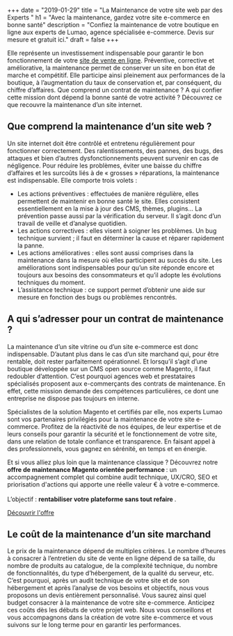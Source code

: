 +++
date = "2019-01-29"
title = "La Maintenance de votre site web par des Experts "
h1 = "Avec la maintenance, gardez votre site e-commerce en bonne santé"
description = "Confiez la maintenance de votre boutique en ligne aux experts de Lumao, agence spécialisée e-commerce. Devis sur mesure et gratuit ici."
draft = false
+++

Elle représente un investissement indispensable pour garantir le bon fonctionnement de votre [site de vente en ligne](/ecommerce/). Préventive, corrective et améliorative, la maintenance permet de conserver un site en bon état de marche et compétitif. Elle participe ainsi pleinement aux performances de la boutique, à l’augmentation du taux de conservation et, par conséquent, du chiffre d’affaires. Que comprend un contrat de maintenance ? A qui confier cette mission dont dépend la bonne santé de votre activité ? Découvrez ce que recouvre la maintenance d’un site internet. 

## Que comprend la maintenance d’un site web ?

Un site internet doit être contrôlé et entretenu régulièrement pour fonctionner correctement. Des ralentissements, des pannes, des bugs, des attaques et bien d’autres dysfonctionnements peuvent survenir en cas de négligence. Pour réduire les problèmes, éviter une baisse du chiffre d’affaires et les surcoûts liés à de « grosses » réparations, la maintenance est indispensable. Elle comporte trois volets :

-	Les actions préventives : effectuées de manière régulière, elles permettent de maintenir en bonne santé le site. Elles consistent essentiellement en la mise à jour des CMS, thèmes, plugins… La prévention passe aussi par la vérification du serveur. Il s’agit donc d’un travail de veille et d’analyse quotidien.
-	Les actions correctives : elles visent à soigner les problèmes. Un bug technique survient ; il faut en déterminer la cause et réparer rapidement la panne.
-	Les actions amélioratives : elles sont aussi comprises dans la maintenance dans la mesure où elles participent au succès du site. Les améliorations sont indispensables pour qu’un site réponde encore et toujours aux besoins des consommateurs et qu’il adopte les évolutions techniques du moment.
-	L’assistance technique : ce support permet d’obtenir une aide sur mesure en fonction des bugs ou problèmes rencontrés.

## A qui s’adresser pour un contrat de maintenance ?

La maintenance d’un site vitrine ou d’un site e-commerce est donc indispensable. D’autant plus dans le cas d’un site marchand qui, pour être rentable, doit rester parfaitement opérationnel. Et lorsqu’il s’agit d’une boutique développée sur un CMS open source comme Magento, il faut redoubler d’attention. C’est pourquoi agences web et prestataires spécialisés proposent aux e-commerçants des contrats de maintenance. En effet, cette mission demande des compétences particulières, ce dont une entreprise ne dispose pas toujours en interne.

Spécialistes de la solution Magento et certifiés par elle, nos experts Lumao sont vos partenaires privilégiés pour la maintenance de votre site e-commerce. Profitez de la réactivité de nos équipes, de leur expertise et de leurs conseils pour garantir la sécurité et le fonctionnement de votre site, dans une relation de totale confiance et transparence. En faisant appel à des professionnels, vous gagnez en sérénité, en temps et en énergie.

<div class="bg-gray-100 border-l-4 border-primary p-6 my-12 rounded-xl">
  <p class="text-base leading-relaxed mb-4">
   Et si vous alliez plus loin que la maintenance classique ?
Découvrez notre <strong>offre de maintenance Magento orientée performance </strong>  :  
un accompagnement complet qui combine audit technique, UX/CRO, SEO et priorisation d'actions qui apporte une réelle valeur € à votre e-commerce.  
<br> <br>L’objectif : <strong> rentabiliser votre plateforme sans tout refaire </strong> .
  </p>
  <a href="/ecommerce/cms/maintenance-magento-performance" class="btn btn-primary mt-2 inline-block">
    Découvrir l'offre
  </a>
</div>

## Le coût de la maintenance d’un site marchand

Le prix de la maintenance dépend de multiples critères. Le nombre d’heures à consacrer à l’entretien du site de vente en ligne dépend de sa taille, du nombre de produits au catalogue, de la complexité technique, du nombre de fonctionnalités, du type d’hébergement, de la qualité du serveur, etc. C’est pourquoi, après un audit technique de votre site et de son hébergement et après l’analyse de vos besoins et objectifs, nous vous proposons un devis entièrement personnalisé. Vous saurez ainsi quel budget consacrer à la maintenance de votre site e-commerce. Anticipez ces coûts dès les débuts de votre projet web. Nous vous conseillons et vous accompagnons dans la création de votre site e-commerce et vous suivons sur le long terme pour en garantir les performances.
